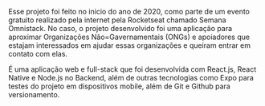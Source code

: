 Esse projeto foi feito no inicio do ano de 2020, como parte de um evento gratuito realizado pela internet pela Rocketseat chamado Semana Omnistack. No caso, o projeto desenvolvido foi uma aplicação para aproximar 
Organizações Não=Gavernamentais (ONGs) e apoiadores que estajam interessados em ajudar essas organizações e queiram entrar em contato com elas.

É uma aplicação web e full-stack que foi desenvolvida com React.js, React Native e Node.js no Backend, além de outras tecnologias como Expo para testes do projeto em dispositivos mobile, além de
Git e Github para versionamento.
